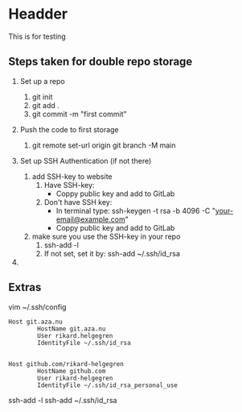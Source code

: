 # Headder

This is for testing



## Steps taken for double repo storage

1. Set up a repo
	1. git init
	2. git add .
	3. git commit -m "first commit"

2. Push the code to first storage
	1. git remote set-url origin <SSH-link>
		git branch -M main

3. Set up SSH Authentication (if not there)
	1. add SSH-key to website 
		1. Have SSH-key: 
			- Coppy public key and add to GitLab
		2. Don't have SSH key:
			- In terminal type: ssh-keygen -t rsa -b 4096 -C "your-email@example.com"
			- Coppy public key and add to GitLab
	2. make sure you use the SSH-key in your repo
		1. ssh-add -l
		2. If not set, set it by: ssh-add ~/.ssh/id_rsa

4. 


## Extras

vim  ~/.ssh/config 


	Host git.aza.nu
	        HostName git.aza.nu
	        User rikard.helgegren
	        IdentityFile ~/.ssh/id_rsa


	Host github.com/rikard-helgegren
	        HostName github.com
	        User rikard-helgegren
	        IdentityFile ~/.ssh/id_rsa_personal_use

ssh-add -l
ssh-add ~/.ssh/id_rsa

